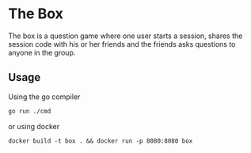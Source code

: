 # The Box

The box is a question game where one user starts a session, shares the session
code with his or her friends and the friends asks questions to anyone in the
group.

## Usage

Using the go compiler

```bash
go run ./cmd
```

or using docker

```
docker build -t box . && docker run -p 8080:8080 box
```
